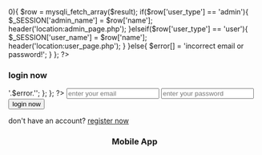 <?php

@include 'config.php';

session_start();

if(isset($_POST['submit'])){
   $email = mysqli_real_escape_string($conn, $_POST['email']);
   $pass = md5($_POST['password']);
 

   $select = " SELECT * FROM user_form WHERE email = '$email' && password = '$pass' ";

   $result = mysqli_query($conn, $select);

   if(mysqli_num_rows($result) > 0){

      $row = mysqli_fetch_array($result);

      if($row['user_type'] == 'admin'){

         $_SESSION['admin_name'] = $row['name'];
         header('location:admin_page.php');

      }elseif($row['user_type'] == 'user'){

         $_SESSION['user_name'] = $row['name'];
         header('location:user_page.php');

      }
     
   }else{
      $error[] = 'incorrect email or password!';
   }

};
?>

<!DOCTYPE html>
<html lang="en">
<head>
   <meta charset="UTF-8">
   <meta http-equiv="X-UA-Compatible" content="IE=edge">
   <meta name="viewport" content="width=device-width, initial-scale=1.0">
   <title>login form</title>
   <link rel="stylesheet" href="css/style.css">

</head>

<body>

<div class="form-container">
   <form action="" method="post">
      <h3>login now</h3>
      <?php
      if(isset($error)){
         foreach($error as $error){
            echo '<span class="error-msg">'.$error.'</span>';
         };
      };
      ?>
      <input type="email" name="email" required placeholder="enter your email">
      <input type="password" name="password" required placeholder="enter your password">
      <input type="submit" name="submit" value="login now" class="form-btn">
      <p>don't have an account? <a href="register_form.php">register now</a></p>
   </form>
</div>

<center><h3>Mobile App</h3>
<img src="toda\qrsample.jpg" alt=""></center>

</body>
</html>     
